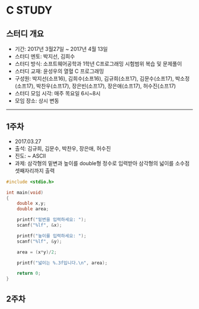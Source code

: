 # C STUDY  

## 스터디 개요
- 기간: 2017년 3월27일 ~ 2017년 4월 13일
- 스터디 멘토: 박지선, 김희수
- 스터디 방식: 소프트웨어공학과 1학년 C프로그래밍 시험범위 복습 및 문제풀이
- 스터디 교재: 윤성우의 열혈 C 프로그래밍
- 구성원: 박지선(소프16), 김희수(소프16), 김규희(소프17), 김문수(소프17), 박소정(소프17), 박찬우(소프17), 장은빈(소프17), 장은애(소프17), 허수진(소프17)
- 스터디 모임 시각: 매주 목요일 6시~8시
- 모임 장소: 상시 변동

---

## 1주차
- 2017.03.27
- 출석: 김규희, 김문수, 박찬우, 장은애, 허수진
- 진도: ~ ASCII
- 과제: 삼각형의 밑변과 높이를 double형 정수로 입력받아 삼각형의 넓이를 소수점 셋째자리까지 출력

```c
#include <stdio.h>

int main(void)
{
	double x,y;
	double area;

	printf("밑변을 입력하세요: ");
	scanf("%lf", &x);

	printf("높이를 입력하세요: ");
	scanf("%lf", &y);

	area = (x*y)/2;

	printf("넓이는 %.3f입니다.\n", area);

	return 0;
}
```

## 2주차
